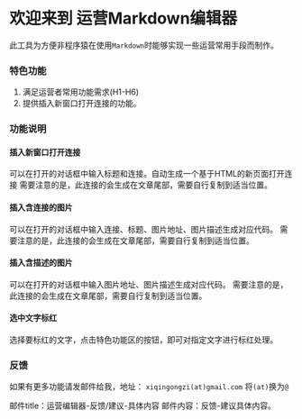 # 欢迎来到 运营Markdown编辑器
此工具为方便非程序猿在使用`Markdown`时能够实现一些运营常用手段而制作。

### 特色功能
1. 满足运营者常用功能需求(H1-H6)
2. 提供插入新窗口打开连接的功能。

### 功能说明
#### 插入新窗口打开连接
可以在打开的对话框中输入标题和连接。自动生成一个基于HTML的新页面打开连接
需要注意的是，此连接的会生成在文章尾部，需要自行复制到适当位置。
#### 插入含连接的图片
可以在打开的对话框中输入连接、标题、图片地址、图片描述生成对应代码。
需要注意的是，此连接的会生成在文章尾部，需要自行复制到适当位置。
#### 插入含描述的图片
可以在打开的对话框中输入图片地址、图片描述生成对应代码。
需要注意的是，此连接的会生成在文章尾部，需要自行复制到适当位置。
#### 选中文字标红
选择要标红的文字，点击特色功能区的按钮，即可对指定文字进行标红处理。
### 反馈
如果有更多功能请发邮件给我，地址： `xiqingongzi(at)gmail.com`
将`(at)`换为`@`

邮件title：运营编辑器-反馈/建议-具体内容
邮件内容：反馈-建议具体内容。

